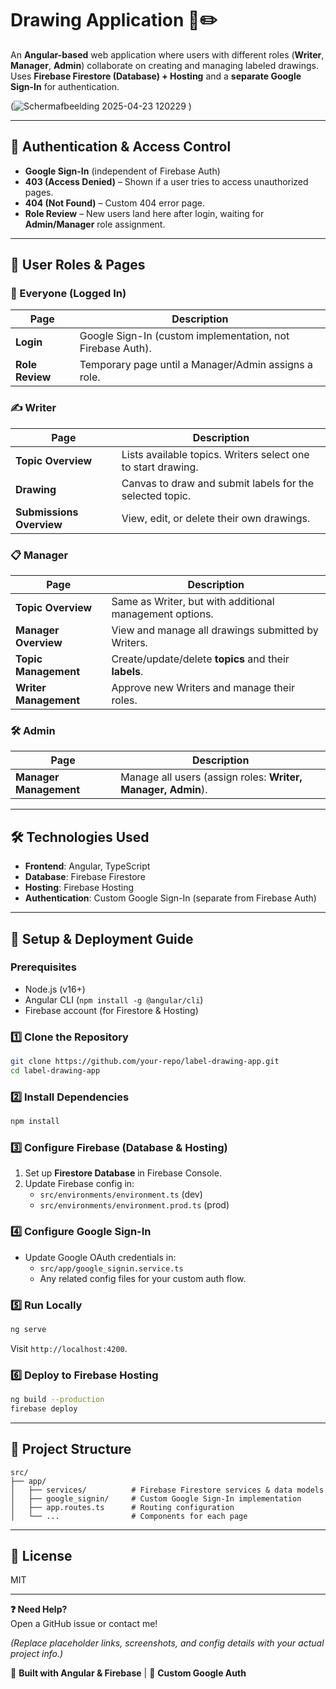 # **Drawing Application** 🎨✏️  

An **Angular-based** web application where users with different roles (**Writer**, **Manager**, **Admin**) collaborate on creating and managing labeled drawings. Uses **Firebase Firestore (Database) + Hosting** and a **separate Google Sign-In** for authentication.  

(![Schermafbeelding 2025-04-23 120229](https://github.com/user-attachments/assets/de6e3350-b8a8-45ce-a2a6-aedae20969d3)
)

---

## **🔑 Authentication & Access Control**  
- **Google Sign-In** (independent of Firebase Auth)  
- **403 (Access Denied)** – Shown if a user tries to access unauthorized pages.  
- **404 (Not Found)** – Custom 404 error page.  
- **Role Review** – New users land here after login, waiting for **Admin/Manager** role assignment.  

---

## **👥 User Roles & Pages**  

### **👤 Everyone (Logged In)**  
| Page | Description |
|------|-------------|
| **Login** | Google Sign-In (custom implementation, not Firebase Auth). |
| **Role Review** | Temporary page until a Manager/Admin assigns a role. |

### **✍️ Writer**  
| Page | Description |
|------|-------------|
| **Topic Overview** | Lists available topics. Writers select one to start drawing. |
| **Drawing** | Canvas to draw and submit labels for the selected topic. |
| **Submissions Overview** | View, edit, or delete their own drawings. |

### **📋 Manager**  
| Page | Description |
|------|-------------|
| **Topic Overview** | Same as Writer, but with additional management options. |
| **Manager Overview** | View and manage all drawings submitted by Writers. |
| **Topic Management** | Create/update/delete **topics** and their **labels**. |
| **Writer Management** | Approve new Writers and manage their roles. |

### **🛠️ Admin**  
| Page | Description |
|------|-------------|
| **Manager Management** | Manage all users (assign roles: **Writer, Manager, Admin**). |

---

## **🛠️ Technologies Used**  
- **Frontend**: Angular, TypeScript  
- **Database**: Firebase Firestore  
- **Hosting**: Firebase Hosting  
- **Authentication**: Custom Google Sign-In (separate from Firebase Auth)  

---

## **🚀 Setup & Deployment Guide**  

### **Prerequisites**  
- Node.js (v16+)  
- Angular CLI (`npm install -g @angular/cli`)  
- Firebase account (for Firestore & Hosting)  

### **1️⃣ Clone the Repository**  
```bash
git clone https://github.com/your-repo/label-drawing-app.git
cd label-drawing-app
```

### **2️⃣ Install Dependencies**  
```bash
npm install
```

### **3️⃣ Configure Firebase (Database & Hosting)**  
1. Set up **Firestore Database** in Firebase Console.  
2. Update Firebase config in:  
   - `src/environments/environment.ts` (dev)  
   - `src/environments/environment.prod.ts` (prod)  

### **4️⃣ Configure Google Sign-In**  
- Update Google OAuth credentials in:  
  - `src/app/google_signin.service.ts`  
  - Any related config files for your custom auth flow.  

### **5️⃣ Run Locally**  
```bash
ng serve
```
Visit `http://localhost:4200`.  

### **6️⃣ Deploy to Firebase Hosting**  
```bash
ng build --production
firebase deploy
```

---

## **📂 Project Structure**  
```
src/
├── app/
│   ├── services/          # Firebase Firestore services & data models  
│   ├── google_signin/     # Custom Google Sign-In implementation  
│   ├── app.routes.ts      # Routing configuration  
│   └── ...                # Components for each page  
```

---

## **📜 License**  
MIT  

---

**❓ Need Help?**  
Open a GitHub issue or contact me!  

*(Replace placeholder links, screenshots, and config details with your actual project info.)*  

🎨 **Built with Angular & Firebase** | 🔌 **Custom Google Auth**
